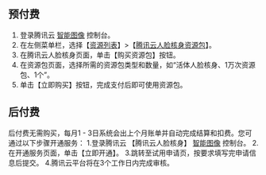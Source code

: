 ## 预付费

1. 登录腾讯云 [智能图像](https://console.cloud.tencent.com/faceid/openServer ) 控制台。
2. 在左侧菜单栏，选择【[资源列表](https://console.cloud.tencent.com/ai)】>【[腾讯云人脸核身资源包](https://console.cloud.tencent.com/ai/source/huiyan)】。
3. 在腾讯云人脸核身页面，单击【购买资源包】按钮。
4. 在资源包页面，选择所需的资源包类型和数量，如“活体人脸核身、1万次资源包、1个”。
5. 单击【立即购买】按钮，完成支付后即可使用资源包。

## 后付费

后付费无需购买，每月1 - 3日系统会出上个月账单并自动完成结算和扣费。您可通过以下步骤开通服务：
1.登录腾讯云 【腾讯云人脸核身】 [智能图像](https://console.cloud.tencent.com/faceid/openServer) 控制台。
2.在开通服务页面，单击【立即开通】。
3.跳转至试用申请页，按要求填写完申请信息后提交。
4.腾讯云平台将在3个工作日内完成审核。

